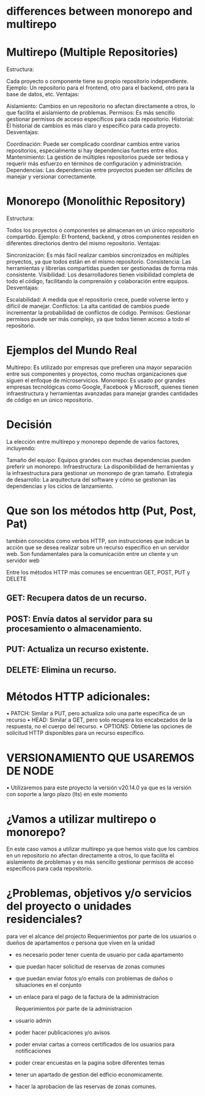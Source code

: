 # differences between monorepo and multirepo

# Multirepo (Multiple Repositories)
Estructura:

Cada proyecto o componente tiene su propio repositorio independiente.
Ejemplo: Un repositorio para el frontend, otro para el backend, otro para la base de datos, etc.
Ventajas: 

Aislamiento: Cambios en un repositorio no afectan directamente a otros, lo que facilita el aislamiento de problemas.
Permisos: Es más sencillo gestionar permisos de acceso específicos para cada repositorio.
Historial: El historial de cambios es más claro y específico para cada proyecto.
Desventajas:

Coordinación: Puede ser complicado coordinar cambios entre varios repositorios, especialmente si hay dependencias fuertes entre ellos.
Mantenimiento: La gestión de múltiples repositorios puede ser tediosa y requerir más esfuerzo en términos de configuración y administración.
Dependencias: Las dependencias entre proyectos pueden ser difíciles de manejar y versionar correctamente.




# Monorepo (Monolithic Repository)
Estructura:

Todos los proyectos o componentes se almacenan en un único repositorio compartido.
Ejemplo: El frontend, backend, y otros componentes residen en diferentes directorios dentro del mismo repositorio.
Ventajas:

Sincronización: Es más fácil realizar cambios sincronizados en múltiples proyectos, ya que todos están en el mismo repositorio.
Consistencia: Las herramientas y librerías compartidas pueden ser gestionadas de forma más consistente.
Visibilidad: Los desarrolladores tienen visibilidad completa de todo el código, facilitando la comprensión y colaboración entre equipos.
Desventajas:

Escalabilidad: A medida que el repositorio crece, puede volverse lento y difícil de manejar.
Conflictos: La alta cantidad de cambios puede incrementar la probabilidad de conflictos de código.
Permisos: Gestionar permisos puede ser más complejo, ya que todos tienen acceso a todo el repositorio.


# Ejemplos del Mundo Real
Multirepo: Es utilizado por empresas que prefieren una mayor separación entre sus componentes y proyectos, como muchas organizaciones que siguen el enfoque de microservicios.
Monorepo: Es usado por grandes empresas tecnológicas como Google, Facebook y Microsoft, quienes tienen infraestructura y herramientas avanzadas para manejar grandes cantidades de código en un único repositorio.

# Decisión
La elección entre multirepo y monorepo depende de varios factores, incluyendo:

Tamaño del equipo: Equipos grandes con muchas dependencias pueden preferir un monorepo.
Infraestructura: La disponibilidad de herramientas y la infraestructura para gestionar un monorepo de gran tamaño.
Estrategia de desarrollo: La arquitectura del software y cómo se gestionan las dependencias y los ciclos de lanzamiento.


# Que son los métodos http (Put, Post, Pat)


también conocidos como verbos HTTP, son instrucciones que indican la acción que se desea realizar sobre un recurso específico en un servidor web. Son fundamentales para la comunicación entre un cliente y un servidor web

Entre los métodos HTTP más comunes se encuentran GET, POST, PUT y DELETE
## GET: Recupera datos de un recurso.
## POST: Envía datos al servidor para su procesamiento o almacenamiento.
## PUT: Actualiza un recurso existente.
## DELETE: Elimina un recurso.


# Métodos HTTP adicionales:

•	PATCH: Similar a PUT, pero actualiza solo una parte específica de un recurso
•	HEAD: Similar a GET, pero solo recupera los encabezados de la respuesta, no el cuerpo del recurso.
•	OPTIONS: Obtiene las opciones de solicitud HTTP disponibles para un recurso específico.




# VERSIONAMIENTO QUE USAREMOS DE NODE


•	Utilizaremos para este proyecto la versión v20.14.0 ya que es la versión con soporte a largo plazo (lts) en este momento

# ¿Vamos a utilizar multirepo o monorepo?

En este caso vamos a utilizar multirepo ya que hemos visto que los cambios en un repositorio no afectan directamente a otros, lo que facilita el aislamiento de problemas  y es más sencillo gestionar permisos de acceso específicos para cada repositorio.

# ¿Problemas, objetivos y/o servicios del proyecto o unidades residenciales?
para ver el alcance del projecto 
  Requerimientos por parte de los usuarios o dueños de apartamentos o persona que viven en la unidad
- es necesario poder tener cuenta de usuario por cada apartamento
- que puedan hacer solicitud de reservas de zonas comunes
- que puedan enviar fotos y/o emails con problemas de daños o situaciones en el conjunto
- un enlace para el pago de la factura de la administracion


  Requerimientos por parte de la administracion
- usuario admin
- poder hacer publicaciones y/o avisos
- poder enviar cartas a correos certificados de los usuarios para notificaciones
- poder crear encuestas en la pagina sobre diferentes temas
- tener un apartado de gestion del edficio economicamente.
- hacer la aprobacion de las reservas de zonas comunes.